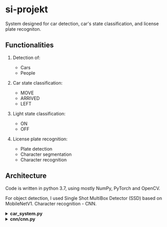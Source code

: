 # si-projekt

System designed for car detection, car's state classification, and license plate recogniton.

## Functionalities

1. Detection of:

    * Cars
    * People 
    
2. Car state classification:
  
    * MOVE
    * ARRIVED
    * LEFT
    
3. Light state classification:
    
    * ON
    * OFF

3. License plate recognition:
    
    * Plate detection
    * Character segmentation
    * Character recognition
    
## Architecture

Code is written in python 3.7, using mostly NumPy, PyTorch and OpenCV.

For object detection, I used Single Shot MultiBox Detector (SSD) based on MobileNetV1. Character recognition - CNN.
  
<details>
<summary>
<b>car_system.py</b>    
</summary>
<p>
  
### CarSystem
class **CarSystem**(_detection_net, detection_predictor, parking_place_bbox, state_qualifier, car_tracker, lpr, frame_skip, light_level_th, prob_th_)

The class wraps up all modules of the system together.

Parameters | Description
---------- | -----------
detection_net: **SSD** | Network class used for detection of cars and others
detection_predictor: **Predictor** | Predictor class which runs forward propagation in SSD and returns bounding boxes and probabilities
state_qualifier: **StateQualifier** | State qualifier class which determines the state of a car
lpr: **LPR** | License plate recognition class responsible for license plate detection, character segmentation and character recognition
frame_skip: **int** | Number of frames to skip during processing the video in handle_frame method
light_level_th: **float** | When average value of pixels of image in grayscale is higher than this threshold, then the state of lights is set to _on_, and frame is processed
prob_th: **float** | When probability of object's detection is higher than this threshold, then the object is returned in handle_frame method

Public methods:
<details>
<summary>
   <b>handle_frame</b>(<i>image</i>)
</summary>
Returns tuple consisting of: array of ids of objects, array of bounding boxes of objects, array of objects' labels, array of objects' detection probabilities, license plate number of parked car and dictionary which assigns state to id of object  
   
</details>
 
</p>
</details>

<details>
<summary>
<b>cnn/cnn.py</b>    
</summary>
<p>

### CNN

class **CNN**(_img_w=24, img_h=32, num_classes=36_)

Convolutional Neural Network class made for image recognition. (used to recognize characters of license plate) Is a subclass of **torch.nn.Module**

Parameters | Description
---------- | -----------
img_w: **int** | Width in pixels of input image for forward propagation
img_h: **int** | Height in pixels of input pimage for forward propagation
num_classes: **int** | Number of classes, which is also size of output layer

Public methods:
<details>
<summary>
   <b>forward</b>(<i>x</i>)
</summary>
   
Returns **torch.Tensor** of length equal to number of classes. Each index of tensor's cells represents one class index. 
</details>
</p>   
</details>
  
  
